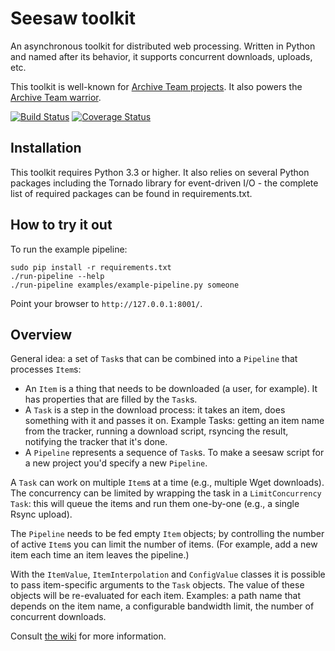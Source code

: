 Seesaw toolkit
==============

An asynchronous toolkit for distributed web processing. Written in Python and named after its behavior, it supports concurrent downloads, uploads, etc.

This toolkit is well-known for [Archive Team projects](http://archiveteam.org). It also powers the [Archive Team warrior](http://archiveteam.org/index.php?title=Warrior).

[![Build Status](https://secure.travis-ci.org/ArchiveTeam/seesaw-kit.png)](http://travis-ci.org/ArchiveTeam/seesaw-kit)
[![Coverage Status](https://coveralls.io/repos/ArchiveTeam/seesaw-kit/badge.svg)](https://coveralls.io/r/ArchiveTeam/seesaw-kit)

Installation
------------

This toolkit requires Python 3.3 or higher. It also relies on several Python packages including the Tornado library for event-driven I/O - the complete list of required packages can be found in requirements.txt.


How to try it out
-----------------

To run the example pipeline:

    sudo pip install -r requirements.txt
    ./run-pipeline --help
    ./run-pipeline examples/example-pipeline.py someone

Point your browser to `http://127.0.0.1:8001/`.


Overview
--------

General idea: a set of `Task`s that can be combined into a `Pipeline` that processes `Item`s:

* An `Item` is a thing that needs to be downloaded (a user, for example). It has properties that are filled by the `Task`s.
* A `Task` is a step in the download process: it takes an item, does something with it and passes it on. Example Tasks: getting an item name from the tracker, running a download script, rsyncing the result, notifying the tracker that it's done.
* A `Pipeline` represents a sequence of `Task`s. To make a seesaw script for a new project you'd specify a new `Pipeline`.

A `Task` can work on multiple `Item`s at a time (e.g., multiple Wget downloads). The concurrency can be limited by wrapping the task in a `LimitConcurrency` `Task`: this will queue the items and run them one-by-one (e.g., a single Rsync upload).

The `Pipeline` needs to be fed empty `Item` objects; by controlling the number of active `Item`s you can limit the number of items. (For example, add a new item each time an item leaves the pipeline.)

With the `ItemValue`, `ItemInterpolation` and `ConfigValue` classes it is possible to pass item-specific arguments to the `Task` objects. The value of these objects will be re-evaluated for each item. Examples: a path name that depends on the item name, a configurable bandwidth limit, the number of concurrent downloads.

Consult [the wiki](https://github.com/ArchiveTeam/seesaw-kit/wiki) for more information.

